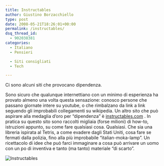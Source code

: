 ```yaml
---
title: Instructables
author: Giustino Borzacchiello
type: post
date: 2008-05-21T18:26:01+00:00
permalink: /instructables/
dsq_thread_id:
  - 902038381
categories:
  - Italiano
  - Pensieri

  - Siti consigliati
  - Tech

---
```

Ci sono alcuni siti che provocano dipendenza.

Sono sicuro che qualunque internettiano con un minimo di esperienza ha provato almeno una volta questa sensazione: conosco persone che passano giornate intere su youtube, o che rimbalzano da link a link seguendo gli improbabili collegamenti su wikipedia. Un altro sito che può aspirare alla medaglia d&#8217;oro per &#8220;dipendenza&#8221; è [instructables.com][1] . In pratica su questo sito sono raccolti migliaia (forse milioni) di how-to, istruzioni appunto, su come fare qualsiasi cosa. Qualsiasi. Che sia una libreria ispirata al Tetris, a come evadere dagli Stati Uniti, cosa fare se fermati dalla polizia, fino alla più improbabile &#8220;italian-moka-lamp&#8221;. Un ricettacolo di idee che può farci immaginare a cosa può arrivare un uomo con un po di inventiva e tanto (ma tanto) materiale &#8220;di scarto&#8221;.

<img src="https://i2.wp.com/giustino.blog/wp-content/uploads/2008/05/instructables-robot.jpg?w=1100" alt="Instructables" data-recalc-dims="1" />

 [1]: http://www.instructables.com/ "Instructables"